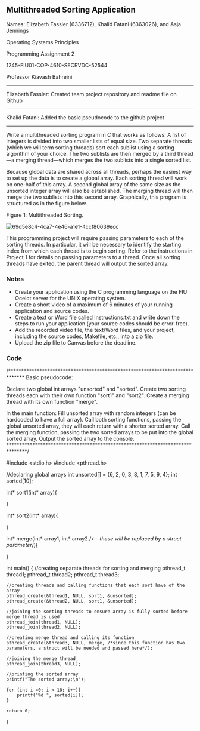 ## Multithreaded Sorting Application

Names: Elizabeth Fassler (6336712), Khalid Fatani (6363026), and Asja Jennings

Operating Systems Principles

Programming Assignment 2

1245-FIU01-COP-4610-SECRVDC-52544

Professor Kiavash Bahreini

_____________________________________________________________________________________________________________
Elizabeth Fassler: Created team project repository and readme file on Github
_____________________________________________________________________________________________________________
Khalid Fatani: Added the basic pseudocode to the github project
_____________________________________________________________________________________________________________

Write a multithreaded sorting program in C that works as follows: A list of integers is divided into two smaller lists of equal size. Two separate threads (which we will term sorting threads) sort each sublist using a sorting algorithm of your choice. The two sublists are then merged by a third thread—a merging thread—which merges the two sublists into a single sorted list.

Because global data are shared across all threads, perhaps the easiest way to set up the data is to create a global array. Each sorting thread will work on one-half of this array. A second global array of the same size as the unsorted integer array will also be established. The merging thread will then merge the two sublists into this second array. Graphically, this program is structured as in the figure below.

Figure 1: Multithreaded Sorting.

![69d5e8c4-4ca7-4e46-a1e1-4ccf80639ecc](https://github.com/Operating-Systems-Group/Multithreaded-Sorting-Application/assets/128157075/403d8a27-c6eb-41ce-a420-19480d7cdcd6)

This programming project will require passing parameters to each of the sorting threads. In particular, it will be necessary to identify the starting index from which each thread is to begin sorting. Refer to the instructions in Project 1 for details on passing parameters to a thread.
Once all sorting threads have exited, the parent thread will output the sorted array.

### Notes

- Create your application using the C programming language on the FIU Ocelot server for the UNIX operating system.
- Create a short video of a maximum of 6 minutes of your running application and source codes.
- Create a text or Word file called Instructions.txt and write down the steps to run your application (your source codes should be error-free).
- Add the recorded video file, the text/Word files, and your project, including the source codes, Makefile, etc., into a zip file.
- Upload the zip file to Canvas before the deadline.




### Code
/******************************************************************************
Basic pseudocode:

Declare two global int arrays "unsorted" and "sorted".
Create two sorting threads each with their own function "sort1" and "sort2".
Create a merging thread with its own function "merge".

In the main function: 
Fill unsorted array with random integers (can be hardcoded to have a full array).
Call both sorting functions, passing the global unsorted array, they will each return with a shorter sorted array.
Call the merging function, passing the two sorted arrays to be put into the global sorted array.
Output the sorted array to the console.
*******************************************************************************/

#include <stdio.h>
#include <pthread.h>

//declaring global arrays
int unsorted[] = {6, 2, 0, 3, 8, 1, 7, 5, 9, 4};
int sorted[10];


int* sort1(int* array){
    
}

int* sort2(int* array){
    
}

int* merge(int* array1, int* array2 /*<-- these will be replaced by a struct parameter*/){
    
}


int main()
{
    //creating separate threads for sorting and merging
    pthread_t thread1;
    pthread_t thread2;
    pthread_t thread3;
    
    //creating threads and calling functions that each sort have of the array 
    pthread_create(&thread1, NULL, sort1, &unsorted);
    pthread_create(&thread2, NULL, sort1, &unsorted);
    
    //joining the sorting threads to ensure array is fully sorted before merge thread is used
    pthread_join(thread1, NULL);
    pthread_join(thread2, NULL);
    
    //creating merge thread and calling its function
    pthread_create(&thread3, NULL, merge, /*since this function has two parameters, a struct will be needed and passed here*/);

    //joining the merge thread
    pthread_join(thread3, NULL);
    
    //printing the sorted array
    printf("The sorted array:\n");
    
    for (int i =0; i < 10; i++){
        printf("%d ", sorted[i]);
    }
    
    return 0;
}

